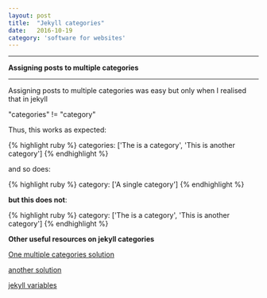 ```yaml
---
layout: post
title:  "Jekyll categories"
date:   2016-10-19
category: 'software for websites'
---
```


---

**Assigning posts to multiple categories**

---


Assigning posts to multiple categories was easy but only when I realised that in jekyll

"categories" != "category"  

Thus, this works as expected: 

{% highlight ruby %}
categories: ['The is a category', 'This is another category'] 
{% endhighlight %}

and so does:

{% highlight ruby %}
category: ['A single category']
{% endhighlight %}

**but this does not**:

{% highlight ruby %}
category:  ['The is a category', 'This is another category'] 
{% endhighlight %}

**Other useful resources on jekyll categories**

<a href="https://github.com/jekyll/jekyll-help/issues/129">One multiple categories solution</a>

<a href="https://amakelov.github.io/2015/11/24/multiple-categories-for-jekyll-posts.html">another solution</a>

<a href="http://jekyllrb.com/docs/frontmatter/#predefined-global-variables">jekyll variables</a>

